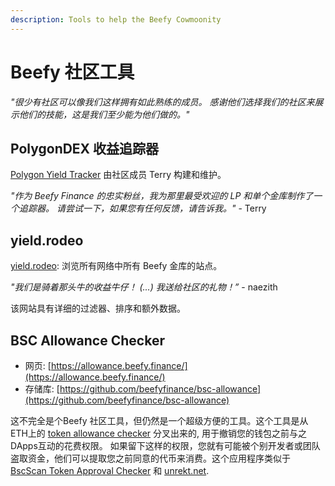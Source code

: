 ```yaml
---
description: Tools to help the Beefy Cowmoonity
---
```


# Beefy 社区工具

_"很少有社区可以像我们这样拥有如此熟练的成员。 感谢他们选择我们的社区来展示他们的技能，这是我们至少能为他们做的。"_

## PolygonDEX 收益追踪器

[Polygon Yield Tracker](https://polygondex.com/track/yield/yieldMeBro.aspx) 由社区成员 Terry 构建和维护。

_"作为 Beefy Finance 的忠实粉丝，我为那里最受欢迎的 LP 和单个金库制作了一个追踪器。 请尝试一下，如果您有任何反馈，请告诉我。"_ - Terry

## yield.rodeo

[yield.rodeo](https://yield.rodeo/): 浏览所有网络中所有 Beefy 金库的站点。

_"我们是骑着那头牛的收益牛仔！ \(...\) 我送给社区的礼物！”_ - naezith

该网站具有详细的过滤器、排序和额外数据。

## BSC Allowance Checker

* 网页: [https://allowance.beefy.finance/](https://allowance.beefy.finance/)
* 存储库: [https://github.com/beefyfinance/bsc-allowance](https://github.com/beefyfinance/bsc-allowance)

这不完全是个Beefy 社区工具，但仍然是一个超级方便的工具。这个工具是从ETH上的 [token allowance checker](https://tac.dappstar.io/#/) 分叉出来的, 用于撤销您的钱包之前与之DApps互动的花费权限。 如果留下这样的权限，您就有可能被个别开发者或团队盗取资金，他们可以提取您之前同意的代币来消费。这个应用程序类似于 [BscScan Token Approval Checker](https://bscscan.com/tokenapprovalchecker) 和 [unrekt.net](https://app.unrekt.net/).

